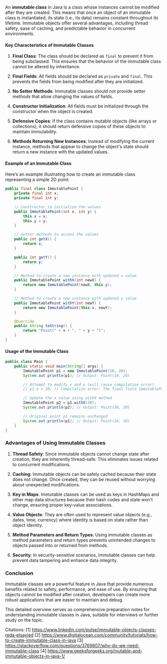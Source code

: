 An **immutable class** in Java is a class whose instances cannot be modified after they are created. This means that once an object of an immutable class is instantiated, its state (i.e., its data) remains constant throughout its lifetime. Immutable objects offer several advantages, including thread safety, ease of caching, and predictable behavior in concurrent environments.

#### Key Characteristics of Immutable Classes

1. **Final Class**: The class should be declared as `final` to prevent it from being subclassed. This ensures that the behavior of the immutable class cannot be altered by inheritance.

2. **Final Fields**: All fields should be declared as `private` and `final`. This prevents the fields from being modified after they are initialized.

3. **No Setter Methods**: Immutable classes should not provide setter methods that allow changing the values of fields.

4. **Constructor Initialization**: All fields must be initialized through the constructor when the object is created.

5. **Defensive Copies**: If the class contains mutable objects (like arrays or collections), it should return defensive copies of these objects to maintain immutability.

6. **Methods Returning New Instances**: Instead of modifying the current instance, methods that appear to change the object's state should return a new instance with the updated values.

#### Example of an Immutable Class

Here’s an example illustrating how to create an immutable class representing a simple 2D point:

```java
public final class ImmutablePoint {
    private final int x;
    private final int y;

    // Constructor to initialize the values
    public ImmutablePoint(int x, int y) {
        this.x = x;
        this.y = y;
    }

    // Getter methods to access the values
    public int getX() {
        return x;
    }

    public int getY() {
        return y;
    }

    // Method to create a new instance with updated x value
    public ImmutablePoint withX(int newX) {
        return new ImmutablePoint(newX, this.y);
    }

    // Method to create a new instance with updated y value
    public ImmutablePoint withY(int newY) {
        return new ImmutablePoint(this.x, newY);
    }

    @Override
    public String toString() {
        return "Point(" + x + ", " + y + ")";
    }
}
```

#### Usage of the Immutable Class

```java
public class Main {
    public static void main(String[] args) {
        ImmutablePoint p1 = new ImmutablePoint(10, 20);
        System.out.println(p1); // Output: Point(10, 20)

        // Attempt to modify x and y (will cause compilation error)
        // p1.x = 30; // Compilation error: The final field ImmutablePoint.x cannot be assigned

        // Update the x value using withX method
        ImmutablePoint p2 = p1.withX(30);
        System.out.println(p2); // Output: Point(30, 20)

        // Original point p1 remains unchanged
        System.out.println(p1); // Output: Point(10, 20)
    }
}
```

### Advantages of Using Immutable Classes

1. **Thread Safety**: Since immutable objects cannot change state after creation, they are inherently thread-safe. This eliminates issues related to concurrent modifications.

2. **Caching**: Immutable objects can be safely cached because their state does not change. Once created, they can be reused without worrying about unexpected modifications.

3. **Key in Maps**: Immutable classes can be used as keys in HashMaps and other map data structures because their hash codes and state won't change, ensuring proper key-value associations.

4. **Value Objects**: They are often used to represent value objects (e.g., dates, time, currency) where identity is based on state rather than object identity.

5. **Method Parameters and Return Types**: Using immutable classes as method parameters and return types prevents unintended changes to objects passed into or returned from methods.

6. **Security**: In security-sensitive scenarios, immutable classes can help prevent data tampering and enhance data integrity.

### Conclusion

Immutable classes are a powerful feature in Java that provide numerous benefits related to safety, performance, and ease of use. By ensuring that objects cannot be modified after creation, developers can create more robust applications that are easier to maintain and debug.

This detailed overview serves as comprehensive preparation notes for understanding immutable classes in Java, suitable for interviews or further study on the topic.

Citations:
[1] https://www.linkedin.com/pulse/immutable-objects-classes-reda-elsayied
[2] https://www.digitalocean.com/community/tutorials/how-to-create-immutable-class-in-java
[3] https://stackoverflow.com/questions/3769607/why-do-we-need-immutable-class
[4] https://www.geeksforgeeks.org/mutable-and-immutable-objects-in-java-1/